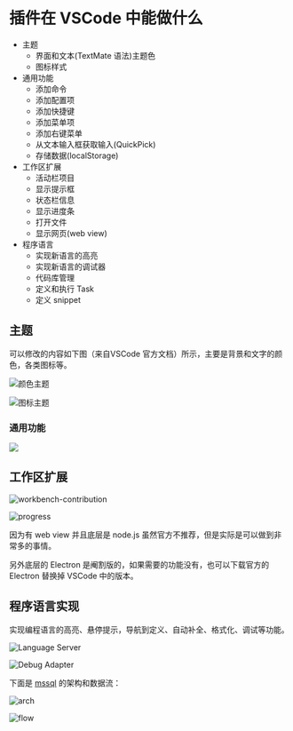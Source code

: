 # 插件在 VSCode 中能做什么

- 主题
  - 界面和文本(TextMate 语法)主题色
  - 图标样式
- 通用功能
  - 添加命令
  - 添加配置项
  - 添加快捷键
  - 添加菜单项
  - 添加右键菜单
  - 从文本输入框获取输入(QuickPick)
  - 存储数据(localStorage)
- 工作区扩展
  - 活动栏项目
  - 显示提示框
  - 状态栏信息
  - 显示进度条
  - 打开文件
  - 显示网页(web view)
- 程序语言
  - 实现新语言的高亮
  - 实现新语言的调试器
  - 代码库管理
  - 定义和执行 Task
  - 定义 snippet

## 主题

可以修改的内容如下图（来自VSCode 官方文档）所示，主要是背景和文字的颜色，各类图标等。

![颜色主题](images/2.color-theme.png)

![图标主题](images/2.icon-theme.png)

### 通用功能

![](images/2.命令_配置项_快捷方式_文本框_开发工具.png)

## 工作区扩展

![workbench-contribution](./images/workbench-contribution.png)

![progress](images/2.progress.gif)

因为有 web view 并且底层是 node.js 虽然官方不推荐，但是实际是可以做到非常多的事情。

另外底层的 Electron 是阉割版的，如果需要的功能没有，也可以下载官方的 Electron 替换掉 VSCode 中的版本。

## 程序语言实现

实现编程语言的高亮、悬停提示，导航到定义、自动补全、格式化、调试等功能。

![Language Server](images/language-server.png)

![Debug Adapter](images/DAP.png)

下面是 [mssql](https://github.com/Microsoft/vscode-mssql/wiki/architecture) 的架构和数据流：


![arch](images/mssql-extension-architecture.png)

![flow](images/mssql-extension-data-flow.png)
